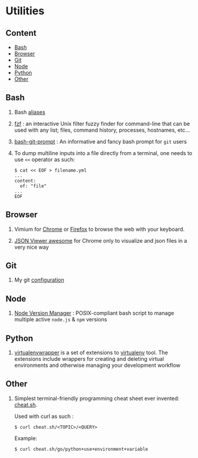 # Utilities

## Content
- [Bash](#bash)
- [Browser](#browser)
- [Git](#git)
- [Node](#node)
- [Python](#python)
- [Other](#other)

## Bash
1. Bash [aliases](./.bash_aliases)

1. [fzf](https://github.com/junegunn/fzf) : an interactive Unix filter fuzzy finder for command-line that can be used with any list; files, command history, processes, hostnames, etc...

1. [bash-git-prompt](https://github.com/magicmonty/bash-git-prompt) : An informative and fancy bash prompt for `git` users

1. To dump multiline inputs into a file directly from a terminal, one needs to use `<<` operator as such:
   ```
   $ cat << EOF > filename.yml
   ...
   content:
     of: "file"
   ...
   EOF
   ```

</ol>

## Browser
1. Vimium for [Chrome](http://vimium.github.io/) or [Firefox](https://addons.mozilla.org/fr/firefox/addon/vimium-ff/) to browse the web with your keyboard.

1. [JSON Viewer awesome](https://chrome.google.com/webstore/detail/json-viewer-awesome/iemadiahhbebdklepanmkjenfdebfpfe) for Chrome only to visualize and json files in a very nice way

## Git
1. My git [configuration](./.gitconfig)

## Node
1. [Node Version Manager](https://github.com/nvm-sh/nvm) : POSIX-compliant bash script to manage multiple active `node.js` & `npm` versions

## Python
1. [virtualenvwrapper](https://virtualenvwrapper.readthedocs.io/en/latest/) is a set of extensions to [virtualenv](https://virtualenv.pypa.io/en/latest/) tool. The extensions include wrappers for creating and deleting virtual environments and otherwise managing your development workflow

## Other
1. Simplest terminal-friendly programming cheat sheet ever invented: [cheat.sh](https://cheat.sh/).

   Used with curl as such :

   ```
   $ curl cheat.sh/<TOPIC>/<QUERY>
   ```

   Example:

   ```
   $ curl cheat.sh/go/python+use+environment+variable
   ```
